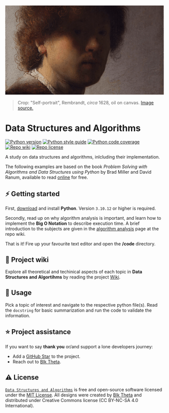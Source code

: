[![Data Structures and Algorithms][repo_banner_img]][repo_url]

> Crop: "Self-portrait", Rembrandt, *circa* 1628, oil on canvas. [Image source.][repo_banner_url]

# Data Structures and Algorithms

[![Python version][py_version_img]][repo_url]
[![Python style guide][py_style_guide_img]][repo_url]
[![Python code coverage][py_code_coverage_img]][repo_url]
[![Repo wiki][repo_wiki_img]][repo_wiki_url]
[![Repo license][repo_license_img]][repo_license_url]

A study on data structures and algorithms, inlcluding their implementation.

The following examples are based on the book *Problem Solving with Algorithms and Data Structures using Python* by Brad Miller and David Ranum, available to read [online][book_url] for free.

## ⚡️ Getting started
First, [download][py_download_url] and install **Python**. Version `3.10.12` or higher is required.

Secondly, read up on why algorithm analysis is important, and learn how to implement the **Big O Notation** to describe execution time. A brief introduction to the subjects are given in the [algorithm analysis][wiki_analysis_url] page at the repo wiki.

That is it! Fire up your favourite text editor and open the **/code** directory.

## 📖 Project wiki
Explore all theoretical and techinical aspects of each topic in **Data Structures and Algortihms** by reading the project [Wiki][repo_wiki_url].

## 🔧 Usage
Pick a topic of interest and navigate to the respective python file(s). Read the `docstring` for basic summarization and run the code to validate the information. 

## ⭐️ Project assistance
If you want to say **thank you** or/and support a lone developers journey:

- Add a [GitHub Star][repo_url] to the project.
- Reach out to [Blk Theta][author].

## ⚠️ License

[`Data Structures and Algorithms`][repo_url] is free and open-source software licensed under the [MIT License][repo_license_url]. All designs were created by [Blk Theta][author] and distributed under Creative Commons license (CC BY-NC-SA 4.0 International).

<!--Python-->
[py_version_img]: https://img.shields.io/badge/Python-3.10.12-yellow?style=for-the-badge&logo=none
[py_style_guide_img]: https://img.shields.io/badge/Style_guide-PEP8-blue?style=for-the-badge&logo=none
[py_code_coverage_img]: https://img.shields.io/badge/Code_coverage-NA-success?style=for-the-badge&logo=none
[py_download_url]: https://www.python.org/downloads/

<!-- Repository -->
[repo_url]: https://github.com/blktheta/data-structures-and-algorithms
[repo_banner_url]: https://upload.wikimedia.org/wikipedia/commons/7/7e/Self-portrait_%281628-1629%29%2C_by_Rembrandt.jpg 
[repo_banner_img]: https://github.com/blktheta/data-structures-and-algorithms/blob/main/media/SelfPortrait-Rembrandt.png
[repo_wiki_url]: https://github.com/blktheta/data-structures-and-algorithms/wiki
[repo_wiki_img]: https://img.shields.io/badge/docs-wiki_page-white?style=for-the-badge&logo=none
[repo_license_url]: https://github.com/blktheta/data-structures-and-algorithms/blob/main/LICENSE.md
[repo_license_img]: https://img.shields.io/badge/license-MIT-red?style=for-the-badge&logo=none

<!-- Author -->
[author]: https://github.com/blktheta

<!-- Readme links -->
[book_url]: https://runestone.academy/ns/books/published/pythonds3/index.html
[wiki_analysis_url]: https://github.com/blktheta/data-structures-and-algorithms/wiki/Algorithm-Analysis
